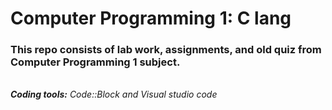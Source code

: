 # Computer Programming 1: <strong>C</strong> lang

### This repo consists of <strong>lab work, assignments, and old quiz</strong> from Computer Programming 1 subject.
<br>
<em><strong>Coding tools:</strong> Code::Block and Visual studio code</em>
